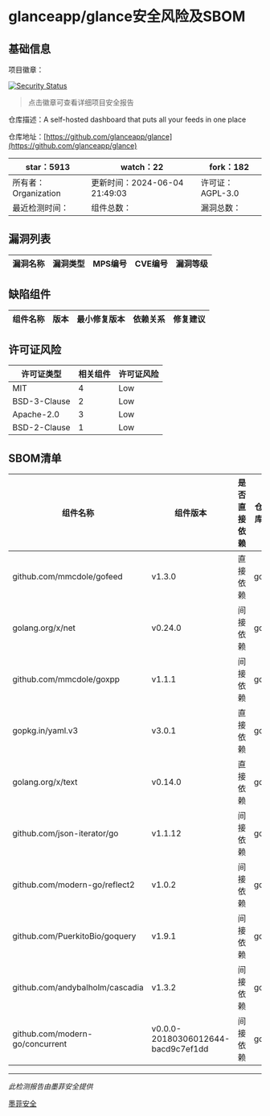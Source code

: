 # glanceapp/glance安全风险及SBOM

## 基础信息

项目徽章：

[![Security Status](https://www.murphysec.com/platform3/v31/badge/1798057260839473152.svg)](https://www.murphysec.com/console/report/1789372252143648768/1798057260839473152)

> 点击徽章可查看详细项目安全报告

仓库描述：A self-hosted dashboard that puts all your feeds in one place

仓库地址：[https://github.com/glanceapp/glance](https://github.com/glanceapp/glance)

| star：5913 | watch：22 | fork：182 |
| ----------- | -------------- | ------------ |
| 所有者：Organization | 更新时间：2024-06-04 21:49:03 | 许可证：AGPL-3.0 |
| 最近检测时间： | 组件总数： | 漏洞总数： |




## 漏洞列表

| 漏洞名称 | 漏洞类型 | MPS编号 | CVE编号 | 漏洞等级 |
| ------- | ------ | ------- | ------ | ----- |





## 缺陷组件

| 组件名称 | 版本 | 最小修复版本 | 依赖关系 | 修复建议 |
| -------- | ---- | ------------ | -------- | -------- |





## 许可证风险

| 许可证类型 | 相关组件 | 许可证风险 |
| ---------- | -------- | ---------- |
|MIT|4|Low|
|BSD-3-Clause|2|Low|
|Apache-2.0|3|Low|
|BSD-2-Clause|1|Low|




## SBOM清单

| 组件名称 | 组件版本 | 是否直接依赖 | 仓库 |
| -------- | -------- | ------------ | ---- |
|github.com/mmcdole/gofeed|v1.3.0|直接依赖|go|
|golang.org/x/net|v0.24.0|间接依赖|go|
|github.com/mmcdole/goxpp|v1.1.1|间接依赖|go|
|gopkg.in/yaml.v3|v3.0.1|直接依赖|go|
|golang.org/x/text|v0.14.0|直接依赖|go|
|github.com/json-iterator/go|v1.1.12|间接依赖|go|
|github.com/modern-go/reflect2|v1.0.2|间接依赖|go|
|github.com/PuerkitoBio/goquery|v1.9.1|间接依赖|go|
|github.com/andybalholm/cascadia|v1.3.2|间接依赖|go|
|github.com/modern-go/concurrent|v0.0.0-20180306012644-bacd9c7ef1dd|间接依赖|go|


------

*此检测报告由墨菲安全提供*

[墨菲安全](www.murphysec.com)